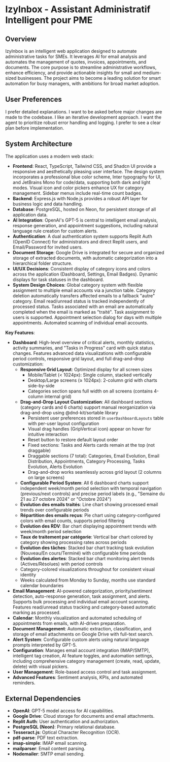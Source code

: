 # IzyInbox - Assistant Administratif Intelligent pour PME

## Overview
IzyInbox is an intelligent web application designed to automate administrative tasks for SMEs. It leverages AI for email analysis and automates the management of quotes, invoices, appointments, and documents. The core purpose is to streamline administrative workflows, enhance efficiency, and provide actionable insights for small and medium-sized businesses. The project aims to become a leading solution for smart automation for busy managers, with ambitions for broad market adoption.

## User Preferences
I prefer detailed explanations.
I want to be asked before major changes are made to the codebase.
I like an iterative development approach.
I want the agent to prioritize robust error handling and logging.
I prefer to see a clear plan before implementation.

## System Architecture
The application uses a modern web stack:
- **Frontend**: React, TypeScript, Tailwind CSS, and Shadcn UI provide a responsive and aesthetically pleasing user interface. The design system incorporates a professional blue color scheme, Inter typography for UI, and JetBrains Mono for code/data, supporting both dark and light modes. Visual icon and color pickers enhance UX for category management. Sidebar menus include real-time count badges.
- **Backend**: Express.js with Node.js provides a robust API layer for business logic and data handling.
- **Database**: PostgreSQL, hosted on Neon, for persistent storage of all application data.
- **AI Integration**: OpenAI's GPT-5 is central to intelligent email analysis, response generation, and appointment suggestions, including natural language rule creation for custom alerts.
- **Authentication**: A dual authentication system supports Replit Auth (OpenID Connect) for administrators and direct Replit users, and Email/Password for invited users.
- **Document Storage**: Google Drive is integrated for secure and organized storage of extracted documents, with automatic categorization into a hierarchical folder structure.
- **UI/UX Decisions**: Consistent display of category icons and colors across the application (Dashboard, Settings, Email Badges). Dynamic displays for task statuses in the dashboard.
- **System Design Choices**: Global category system with flexible assignment to multiple email accounts via a junction table. Category deletion automatically transfers affected emails to a fallback "autre" category. Email read/unread status is tracked independently of processed status. Tasks associated with an email are automatically completed when the email is marked as "traité". Task assignment to users is supported. Appointment selection dialog for days with multiple appointments. Automated scanning of individual email accounts.

**Key Features**:
- **Dashboard**: High-level overview of critical alerts, monthly statistics, activity summaries, and "Tasks in Progress" card with quick status changes. Features advanced data visualizations with configurable period controls, responsive grid layout, and full drag-and-drop customization:
  * **Responsive Grid Layout**: Optimized display for all screen sizes
    - Mobile/Tablet (< 1024px): Single column, stacked vertically
    - Desktop/Large screens (≥ 1024px): 2-column grid with charts side-by-side
    - Categories section spans full width on all screens (contains 4-column internal grid)
  * **Drag-and-Drop Layout Customization**: All dashboard sections (category cards and 6 charts) support manual reorganization via drag-and-drop using @dnd-kit/sortable library
    - Persistent user preferences stored in `userDashboardLayouts` table with per-user layout configuration
    - Visual drag handles (GripVertical icon) appear on hover for intuitive interaction
    - Reset button to restore default layout order
    - Fixed sections: Tasks and Alerts cards remain at the top (not draggable)
    - Draggable sections (7 total): Categories, Email Evolution, Email Distribution, Appointments, Category Processing, Tasks Evolution, Alerts Evolution
    - Drag-and-drop works seamlessly across grid layout (2 columns on large screens)
  * **Configurable Period System**: All 6 dashboard charts support independent week/month period selection with temporal navigation (previous/next controls) and precise period labels (e.g., "Semaine du 21 au 27 octobre 2024" or "Octobre 2024")
  * **Évolution des emails traités**: Line chart showing processed email trends over configurable periods
  * **Répartition des emails reçus**: Pie chart using category-configured colors with email counts, supports period filtering
  * **Évolution des RDV**: Bar chart displaying appointment trends with week/month period selection
  * **Taux de traitement par catégorie**: Vertical bar chart colored by category showing processing rates across periods
  * **Évolution des tâches**: Stacked bar chart tracking task evolution (Nouveau/En cours/Terminé) with configurable time periods
  * **Évolution des alertes**: Stacked bar chart monitoring alert trends (Actives/Résolues) with period controls
  * Category-colored visualizations throughout for consistent visual identity
  * Weeks calculated from Monday to Sunday, months use standard calendar boundaries
- **Email Management**: AI-powered categorization, priority/sentiment detection, auto-response generation, task assignment, and alerts. Supports bulk processing and individual email account scanning. Features read/unread status tracking and category-based automatic marking as processed.
- **Calendar**: Monthly visualization and automated scheduling of appointments from emails, with AI-driven preparation.
- **Document Management**: Automatic extraction, classification, and storage of email attachments on Google Drive with full-text search.
- **Alert System**: Configurable custom alerts using natural language prompts interpreted by GPT-5.
- **Configuration**: Manages email account integration (IMAP/SMTP), intelligent tag creation, AI feature toggles, and automation settings, including comprehensive category management (create, read, update, delete) with visual pickers.
- **User Management**: Role-based access control and task assignment.
- **Advanced Features**: Sentiment analysis, KPIs, and automated reminders.

## External Dependencies
- **OpenAI**: GPT-5 model access for AI capabilities.
- **Google Drive**: Cloud storage for documents and email attachments.
- **Replit Auth**: User authentication and authorization.
- **PostgreSQL (Neon)**: Primary relational database.
- **Tesseract.js**: Optical Character Recognition (OCR).
- **pdf-parse**: PDF text extraction.
- **imap-simple**: IMAP email scanning.
- **mailparser**: Email content parsing.
- **Nodemailer**: SMTP email sending.
